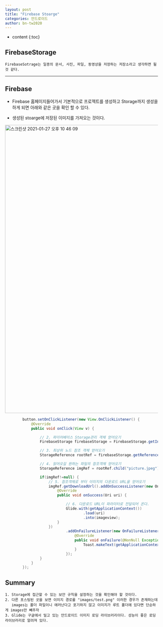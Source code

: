 ```yaml
---
layout: post
title: "Firebase Stoarge"
categories: 안드로이드
author: bn-tw2020
---
```

* content
{:toc}

## FirebaseStorage

```
FirebaseSotrage는 일종의 문서, 사진, 파일, 동영상을 저장하는 저장소라고 생각하면 될 것 같다.
```




----

## Firebase

* Firebase 홈페이지들어가서 기본적으로 프로젝트를 생성하고 Storage까지 생성을 하게 되면 아래와 같은 곳을 확인 할 수 있다.

* 생성된 stoarge에 저장된 이미지를 가져오는 것이다.

<img width="947" alt="스크린샷 2021-01-27 오후 10 46 09" src="https://user-images.githubusercontent.com/66770613/105999801-73bbbb80-60f1-11eb-8311-6ecba884945c.png">


```java 
        button.setOnClickListener(new View.OnClickListener() {
            @Override
            public void onClick(View v) {

                // 2. 파이어베이스 Storage관리 객체 얻어오기
                FirebaseStorage firebaseStorage = FirebaseStorage.getInstance("gs://fir-cameratest-ce738.appspot.com");

                // 3. 최상위 노드 참조 객체 얻어오기
                StorageReference rootRef = firebaseStorage.getReference();

                // 4. 읽어오길 원하는 파일의 참조객체 얻어오기
                StorageReference imgRef = rootRef.child("picture.jpeg");

                if(imgRef!=null) {
                    // 5. 참조객체로 부터 이미지의 다운로드 URL을 얻어오기
                    imgRef.getDownloadUrl().addOnSuccessListener(new OnSuccessListener<Uri>() {
                        @Override
                        public void onSuccess(Uri uri) {

                            // 6. 다운로드 URL이 파라미터로 전달되어 온다.
                            Glide.with(getApplicationContext())
                                    .load(uri)
                                    .into(imageview);
                        }
                    })
                            .addOnFailureListener(new OnFailureListener() {
                                @Override
                                public void onFailure(@NonNull Exception e) {
                                    Toast.makeText(getApplicationContext(), "사진이 없습니다.", Toast.LENGTH_SHORT).show();
                                }
                            });
                }
            }
        });
```

## Summary

```
1. Storage에 접근할 수 있는 보안 규칙을 설정하는 것을 확인해야 할 것이다.
2. 다른 포스팅된 곳을 보면 이미지 경로를 "images/test.png" 이러한 경우가 존재하는데
   images는 폴더 파일이니 에러난다고 포기하지 않고 이미지가 루트 폴더에 있다면 단순하게 images만 빼주자
3. Glide는 구글에서 밀고 있는 안드로이드 이미지 로딩 라이브러리이다. 성능이 좋은 로딩 라이브러리로 알려져 있다.
```